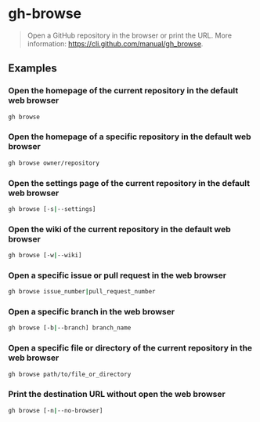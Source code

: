 # gh-browse

> Open a GitHub repository in the browser or print the URL. More information: <https://cli.github.com/manual/gh_browse>.

## Examples

### Open the homepage of the current repository in the default web browser

```bash
gh browse
```

### Open the homepage of a specific repository in the default web browser

```bash
gh browse owner/repository
```

### Open the settings page of the current repository in the default web browser

```bash
gh browse [-s|--settings]
```

### Open the wiki of the current repository in the default web browser

```bash
gh browse [-w|--wiki]
```

### Open a specific issue or pull request in the web browser

```bash
gh browse issue_number|pull_request_number
```

### Open a specific branch in the web browser

```bash
gh browse [-b|--branch] branch_name
```

### Open a specific file or directory of the current repository in the web browser

```bash
gh browse path/to/file_or_directory
```

### Print the destination URL without open the web browser

```bash
gh browse [-n|--no-browser]
```
